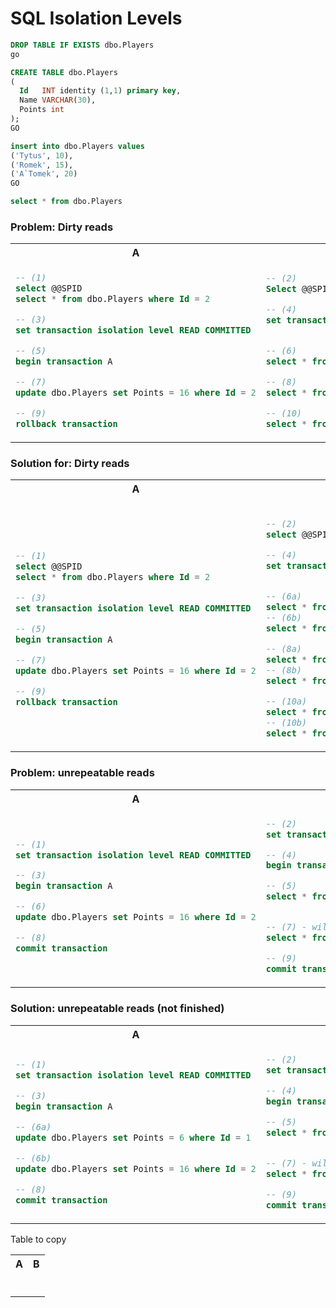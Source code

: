 # SQL Isolation Levels

<!-- Id: sql-isolation  -->
<!-- Categories: SQL -->
<!-- Date: 20200720  -->

<!-- #header -->

<!-- #endheader -->


```sql
DROP TABLE IF EXISTS dbo.Players
go

CREATE TABLE dbo.Players
(
  Id   INT identity (1,1) primary key,
  Name VARCHAR(30),
  Points int
);
GO

insert into dbo.Players values 
('Tytus', 10),
('Romek', 15),
('A`Tomek', 20)
GO

select * from dbo.Players 
```

### Problem: Dirty reads

<table>
<tr>
<th> A </th>
<th> B </th>
</tr>
<tr>
<td>

```sql
-- (1)
select @@SPID
select * from dbo.Players where Id = 2

-- (3)
set transaction isolation level READ COMMITTED

-- (5)
begin transaction A 

-- (7)
update dbo.Players set Points = 16 where Id = 2

-- (9)
rollback transaction

```

</td>
<td>

```sql
-- (2)
Select @@SPID

-- (4)
set transaction isolation level READ UNCOMMITTED


-- (6)
select * from dbo.Players where Id = 2

-- (8)
select * from dbo.Players where Id = 2

-- (10)
select * from dbo.Players where Id = 2
```

</td>
</tr>
</table>


### Solution for: Dirty reads

<table>
<tr>
<th> A </th>
<th> B </th>
</tr>
<tr>
<td>

```sql

-- (1)
select @@SPID
select * from dbo.Players where Id = 2

-- (3)
set transaction isolation level READ COMMITTED

-- (5)
begin transaction A 

-- (7)
update dbo.Players set Points = 16 where Id = 2

-- (9)
rollback transaction

```

</td>
<td>

```sql

-- (2)
select @@SPID

-- (4)
set transaction isolation level Read COMMITTED


-- (6a)
select * from dbo.Players where Id = 1
-- (6b)
select * from dbo.Players where Id = 2

-- (8a)
select * from dbo.Players where Id = 1
-- (8b)
select * from dbo.Players where Id = 2

-- (10a)
select * from dbo.Players where Id = 1
-- (10b)
select * from dbo.Players where Id = 2


```

</td>
</tr>
</table>


### Problem: unrepeatable reads

<table>
<tr>
<th> A </th>
<th> B </th>
</tr>
<tr>
<td>

```sql
-- (1)
set transaction isolation level READ COMMITTED

-- (3)
begin transaction A 

-- (6)
update dbo.Players set Points = 16 where Id = 2

-- (8)
commit transaction
```

</td>
<td>

```sql
-- (2)
set transaction isolation level READ COMMITTED

-- (4)
begin transaction B

-- (5)
select * from dbo.Players where Id = 2 -- 15


-- (7) - will wait for (8) to commit
select * from dbo.Players where Id = 2 -- 16

-- (9)
commit transaction
```

</td>
</tr>
</table>


### Solution: unrepeatable reads (not finished)

<table>
<tr>
<th> A </th>
<th> B </th>
</tr>
<tr>
<td>

```sql
-- (1)
set transaction isolation level READ COMMITTED

-- (3)
begin transaction A 

-- (6a)
update dbo.Players set Points = 6 where Id = 1

-- (6b)
update dbo.Players set Points = 16 where Id = 2

-- (8)
commit transaction
```

</td>
<td>

```sql
-- (2)
set transaction isolation level REPEATABLE READ

-- (4)
begin transaction B

-- (5)
select * from dbo.Players where Id = 2 -- 15


-- (7) - will wait for (8) to commit
select * from dbo.Players where Id = 2 -- 16

-- (9)
commit transaction
```

</td>
</tr>
</table>



Table to copy

<table>
<tr>
<th> A </th>
<th> B </th>
</tr>
<tr>
<td>

```sql

```

</td>
<td>

```sql

```

</td>
</tr>
</table>


